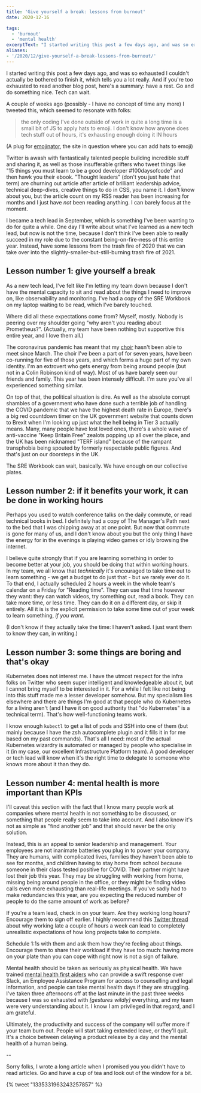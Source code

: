 ```yaml
---
title: 'Give yourself a break: lessons from burnout'
date: 2020-12-16

tags: 
  - 'burnout'
  - 'mental health'
excerptText: "I started writing this post a few days ago, and was so exhausted I couldn't actually be bothered to finish it, which tells you a lot really. Here are some lessons from the trash fire of 2020 that we can take over into the slightly-smaller-but-still-burning trash fire of 2021. "
aliases:
- '/2020/12/give-yourself-a-break-lessons-from-burnout/'
---
```


I started writing this post a few days ago, and was so exhausted I couldn't actually be bothered to finish it, which tells you a lot really. And if you're too exhausted to read another blog post, here's a summary: have a rest. Go and do something nice. Tech can wait. 

A couple of weeks ago (possibly - I have no concept of time any more) I tweeted this, which seemed to resonate with folks:

> the only coding I've done outside of work in quite a long time is a small bit of JS to apply hats to emoji. I don't know how anyone does tech stuff out of hours, it's exhausting enough doing it IN hours

(A plug for [emojinator](https://emojinator.fun), the site in question where you can add hats to emoji) 

Twitter is awash with fantastically talented people building incredible stuff and sharing it, as well as those insufferable grifters who tweet things like "15 things you must learn to be a good developer #100daysofcode" and then hawk you their ebook. "Thought leaders" (don't you just hate that term) are churning out article after article of brilliant leadership advice, technical deep-dives, creative things to do in CSS, you name it. I don't know about you, but the article count on my RSS reader has been increasing for months and I just have *not* been reading anything. I can barely focus at the moment.

I became a tech lead in September, which is something I've been wanting to do for quite a while. One day I'll write about what I've learned as a new tech lead, but now is not the time, because I don't think I've been able to really succeed in my role due to the constant being-on-fire-ness of this entire year. Instead, have some lessons from the trash fire of 2020 that we can take over into the slightly-smaller-but-still-burning trash fire of 2021. 

## Lesson number 1: give yourself a break

As a new tech lead, I've felt like I'm letting my team down because I don't have the mental capacity to sit and read about the things I need to improve on, like observability and monitoring. I've had a copy of the SRE Workbook on my laptop waiting to be read, which I've barely touched. 

Where did all these expectations come from? Myself, mostly. Nobody is peering over my shoulder going "why aren't you reading about Prometheus?". (Actually, my team have been nothing but supportive this entire year, and I love them all.)

The coronavirus pandemic has meant that my [choir](https://shechoir.com/london) hasn't been able to meet since March. The choir I've been a part of for seven years, have been co-running for five of those years, and which forms a huge part of my own identity. I'm an extrovert who gets energy from being around people (but not in a Colin Robinson kind of way). Most of us have barely seen our friends and family. This year has been intensely difficult. I'm sure you've all experienced something similar. 

On top of that, the political situation is dire. As well as the absolute corrupt shambles of a government who have done such a terrible job of handling the COVID pandemic that we have the highest death rate in Europe, there's a big red countdown timer on the UK government website that counts down to Brexit when I'm looking up just what the hell being in Tier 3 actually means. Many, many people have lost loved ones, there's a whole wave of anti-vaccine "Keep Britain Free" zealots popping up all over the place, and the UK has been nicknamed "TERF island" because of the rampant transphobia being spouted by formerly respectable public figures. And that's just on our doorsteps in the UK. 

The SRE Workbook can wait, basically. We have enough on our collective plates. 

## Lesson number 2: if it benefits your work, it can be done in working hours
Perhaps you used to watch conference talks on the daily commute, or read technical books in bed. I definitely had a copy of The Manager's Path next to the bed that I was chipping away at at one point. But now that commute is gone for many of us, and I don't know about you but the only thing I have the energy for in the evenings is playing video games or idly browsing the internet.

I believe quite strongly that if you are learning something in order to become better at your job, you should be doing that within working hours. In my team, we all know that *technically* it's encouraged to take time out to learn something - we get a budget to do just that - but we rarely ever do it. To that end, I actually scheduled 2 hours a week in the whole team's calendar on a Friday for "Reading time". They can use that time however they want: they can watch videos, try something out, read a book. They can take more time, or less time. They can do it on a different day, or skip it entirely. All it is is the explicit permission to take some time out of your week to learn something, *if you want*. 

(I don't know if they actually take the time: I haven't asked. I just want them to know they can, in writing.)

## Lesson number 3: some things are boring and that's okay
Kubernetes does not interest me. I have the utmost respect for the infra folks on Twitter who seem super intelligent and knowledgeable about it, but I cannot bring myself to be interested in it. For a while I felt like not being into this stuff made me a lesser developer somehow. But my specialism lies elsewhere and there are things I'm good at that people who do Kubernetes for a living aren't (and I have it on good authority that "do Kubernetes" is a technical term). That's how well-functioning teams work. 

I know enough `kubectl` to get a list of pods and SSH into one of them (but mainly because I have the zsh autocomplete plugin and it fills it in for me based on my past commands). That's all I need: most of the actual Kubernetes wizardry is automated or managed by people who specialise in it (in my case, our excellent Infrastructure Platform team). A good developer or tech lead will know when it's the right time to delegate to someone who knows more about it than they do. 

## Lesson number 4: mental health is more important than KPIs
I'll caveat this section with the fact that I know many people work at companies where mental health is not something to be discussed, or something that people really seem to take into account. And I also know it's not as simple as "find another job" and that should never be the only solution. 

Instead, this is an appeal to senior leadership and management. Your employees are not inanimate batteries you plug in to power your company. They are humans, with complicated lives, families they haven't been able to see for months, and children having to stay home from school because someone in their class tested positive for COVID. Their partner might have lost their job this year. They may be struggling with working from home, missing being around people in the office, or they might be finding video calls even more exhausting than real-life meetings. If you've sadly had to make redundancies this year, are you expecting the reduced number of people to do the same amount of work as before? 

If you're a team lead, check in on your team. Are they working long hours? Encourage them to sign off earlier. I highly recommend this [Twitter thread](https://twitter.com/kkukshtel/status/1338240765605109762) about why working late a couple of hours a week can lead to completely unrealistic expectations of how long projects take to complete. 

Schedule 1:1s with them and ask them how they're feeling about things. Encourage them to share their workload if they have too much: having more on your plate than you can cope with right now is not a sign of failure. 

Mental health should be taken as seriously as physical health. We have trained [mental health first aiders](https://mhfaengland.org/) who can provide a swift response over Slack, an Employee Assistance Program for access to counselling and legal information, and people can take mental health days if they are struggling. I've taken three afternoons off at the last minute in the past three weeks because I was so exhausted with *[gestures wildly]* everything, and my team were very understanding about it. I know I am privileged in that regard, and I am grateful.

Ultimately, the productivity and success of the company will suffer more if your team burn out. People will start taking extended leave, or they'll quit. It's a choice between delaying a product release by a day and the mental health of a human being. 

-- 

Sorry folks, I wrote a long article when I promised you you didn't have to read articles. Go and have a cup of tea and look out of the window for a bit. 

{% tweet "1335331963243257857" %}